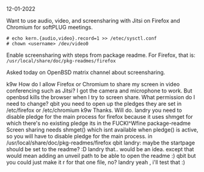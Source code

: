 12-01-2022

Want to use audio, video, and screensharing with Jitsi on Firefox and
Chromium for softPLUG meetings.

```
# echo kern.{audio,video}.record=1 >> /etec/sysctl.conf
# chown <username> /dev/video0
```

Enable screensharing with steps from package readme. For Firefox, that is:
`/usr/local/share/doc/pkg-readmes/firefox`


Asked today on OpenBSD matrix channel about screensharing.


k9w
How do I allow Firefox or Chromium to share my screen in video
conferencing such as Jitsi? I got the camera and microphone to work. But
openbsd kills the browser when I try to screen share. What permission do
I need to change?
qbit
you need to open up the pledges 
they are set in /etc/firefox
or /etc/chromium 
k9w
Thanks. Will do.
landry
you need to disable pledge for the main process for firefox
because it uses shmget for which there's no existing pledge
its in the FUCKI^Wfine package-readme
Screen sharing needs shmget() which isnt available when pledge() is
active, so
you will have to disable pledge for the main process.
in /usr/local/share/doc/pkg-readmes/firefox
qbit
landry: maybe the startpage should be set to the readme? :D
landry
that.. would be an idea. except that would mean adding an unveil path to
be able to open the readme :)
qbit
but you could just make it r for that one file, no? 
landry
yeah , i'll test that :)

